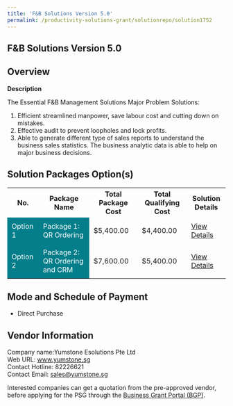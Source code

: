 ```yaml
---
title: 'F&B Solutions Version 5.0'
permalink: /productivity-solutions-grant/solutionrepo/solution1752
---
```


## F&B Solutions Version 5.0

## Overview

**Description**

The Essential F&B Management Solutions 
Major Problem Solutions:
1.	Efficient streamlined manpower, save labour cost and cutting down on mistakes.
2.	Effective audit to prevent loopholes and lock profits.
3.	Able to generate different type of sales reports to understand the business sales statistics. The business analytic data is able to help on major business decisions.

## Solution Packages Option(s)

<table>
<tr>
<th><b>No.</b></th>
<th><b>Package Name</b></th>
<th><b>Total Package Cost</b></th>
<th><b>Total Qualifying Cost</b></th>
<th><b>Solution Details</b></th>
</tr>
<tr>
<td style='padding: 10px; background-color: #037E8A; color: #FFFFFF;'>Option 1</td>
<td style='padding: 10px; background-color: #037E8A; color: #FFFFFF;'>Package 1: QR Ordering</td>
<td style='padding: 10px;'>$5,400.00</td>
<td style='padding: 10px;'>$4,400.00</td>
<td style='padding: 10px;'><a href='/images/psg/Yumstone_F_B_Solutions_Desensitised_Annex3_Part1.pdf' target='_blank'>View Details</a></td>
</tr>
<tr>
<td style='padding: 10px; background-color: #037E8A; color: #FFFFFF;'>Option 2</td>
<td style='padding: 10px; background-color: #037E8A; color: #FFFFFF;'>Package 2: QR Ordering and CRM</td>
<td style='padding: 10px;'>$7,600.00</td>
<td style='padding: 10px;'>$5,400.00</td>
<td style='padding: 10px;'><a href='/images/psg/Yumstone_F_B_Solutions_Desensitised_Annex3_Part2.pdf' target='_blank'>View Details</a></td>
</tr>
</table>

## Mode and Schedule of Payment

 - Direct Purchase

## Vendor Information

 Company name:Yumstone Esolutions Pte Ltd<br>Web URL: www.yumstone.sg <br>Contact Hotline: 82226621 <br>Contact Email: sales@yumstone.sg 

Interested companies can get a quotation from the pre-approved vendor, before applying for the PSG through the <a href='https://www.businessgrants.gov.sg/' target='_blank' rel='noopener'>Business Grant Portal (BGP)</a>.

<script src="/jquery/resize-tables.js"></script>
